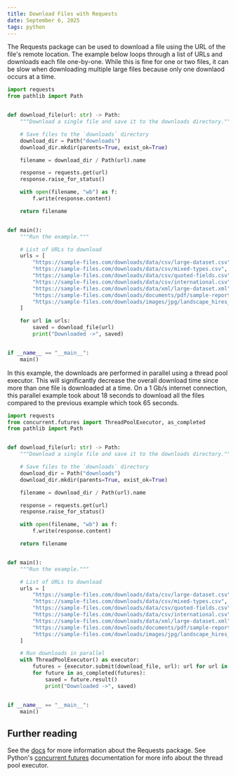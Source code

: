 ```yaml
---
title: Download Files with Requests
date: September 6, 2025
tags: python
---
```


The Requests package can be used to download a file using the URL of the file's remote location. The example below loops through a list of URLs and downloads each file one-by-one. While this is fine for one or two files, it can be slow when downloading multiple large files because only one downlaod occurs at a time.

```python
import requests
from pathlib import Path


def download_file(url: str) -> Path:
    """Download a single file and save it to the downloads directory."""

    # Save files to the `downloads` directory
    download_dir = Path("downloads")
    download_dir.mkdir(parents=True, exist_ok=True)

    filename = download_dir / Path(url).name

    response = requests.get(url)
    response.raise_for_status()

    with open(filename, "wb") as f:
        f.write(response.content)

    return filename


def main():
    """Run the example."""

    # List of URLs to download
    urls = [
        "https://sample-files.com/downloads/data/csv/large-dataset.csv",
        "https://sample-files.com/downloads/data/csv/mixed-types.csv",
        "https://sample-files.com/downloads/data/csv/quoted-fields.csv",
        "https://sample-files.com/downloads/data/csv/international.csv",
        "https://sample-files.com/downloads/data/xml/large-dataset.xml",
        "https://sample-files.com/downloads/documents/pdf/sample-report.pdf",
        "https://sample-files.com/downloads/images/jpg/landscape_hires_4000x2667_6.83mb.jpg",
    ]

    for url in urls:
        saved = download_file(url)
        print("Downloaded ->", saved)


if __name__ == "__main__":
    main()
```

In this example, the downloads are performed in parallel using a thread pool executor. This will significantly decrease the overall download time since more than one file is downloaded at a time. On a 1 Gb/s internet connection, this parallel example took about 18 seconds to download all the files compared to the previous example which took 65 seconds.

```python
import requests
from concurrent.futures import ThreadPoolExecutor, as_completed
from pathlib import Path


def download_file(url: str) -> Path:
    """Download a single file and save it to the downloads directory."""

    # Save files to the `downloads` directory
    download_dir = Path("downloads")
    download_dir.mkdir(parents=True, exist_ok=True)

    filename = download_dir / Path(url).name

    response = requests.get(url)
    response.raise_for_status()

    with open(filename, "wb") as f:
        f.write(response.content)

    return filename


def main():
    """Run the example."""

    # List of URLs to download
    urls = [
        "https://sample-files.com/downloads/data/csv/large-dataset.csv",
        "https://sample-files.com/downloads/data/csv/mixed-types.csv",
        "https://sample-files.com/downloads/data/csv/quoted-fields.csv",
        "https://sample-files.com/downloads/data/csv/international.csv",
        "https://sample-files.com/downloads/data/xml/large-dataset.xml",
        "https://sample-files.com/downloads/documents/pdf/sample-report.pdf",
        "https://sample-files.com/downloads/images/jpg/landscape_hires_4000x2667_6.83mb.jpg",
    ]

    # Run downloads in parallel
    with ThreadPoolExecutor() as executor:
        futures = {executor.submit(download_file, url): url for url in urls}
        for future in as_completed(futures):
            saved = future.result()
            print("Downloaded ->", saved)


if __name__ == "__main__":
    main()
```

## Further reading

See the [docs](https://requests.readthedocs.io/en/latest/) for more information about the Requests package. See Python's [concurrent futures](https://docs.python.org/3/library/concurrent.futures.html) documentation for more info about the thread pool executor.


